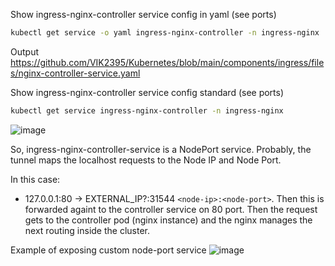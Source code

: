 Show ingress-nginx-controller service config in yaml (see ports)
```bash
kubectl get service -o yaml ingress-nginx-controller -n ingress-nginx
```

Output\
https://github.com/VIK2395/Kubernetes/blob/main/components/ingress/files/nginx-controller-service.yaml

Show ingress-nginx-controller service config standard (see ports)
```bash
kubectl get service ingress-nginx-controller -n ingress-nginx
```

![image](https://github.com/user-attachments/assets/1916a7af-17fc-4d15-b4c4-31c9aa7cc3b5)

So, ingress-nginx-controller-service is a NodePort service. Probably, the tunnel maps the localhost requests to the Node IP and Node Port.

In this case:
- 127.0.0.1:80 -> EXTERNAL_IP?:31544 `<node-ip>:<node-port>`. Then this is forwarded againt to the controller service on 80 port. Then the request gets to the controller pod (nginx instance) and the nginx manages the next routing inside the cluster.

Example of exposing custom node-port service
![image](https://github.com/user-attachments/assets/a4867bbb-7eb4-4aa3-a06d-dda6b94583e6)
